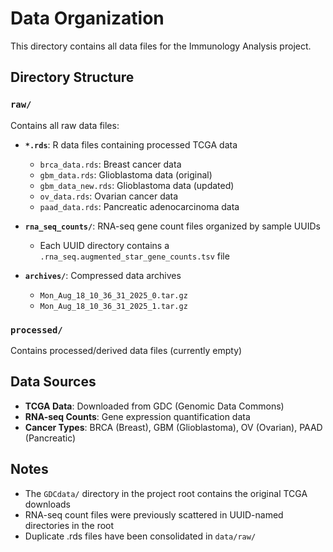 # Data Organization

This directory contains all data files for the Immunology Analysis project.

## Directory Structure

### `raw/`
Contains all raw data files:

- **`*.rds`**: R data files containing processed TCGA data
  - `brca_data.rds`: Breast cancer data
  - `gbm_data.rds`: Glioblastoma data (original)
  - `gbm_data_new.rds`: Glioblastoma data (updated)
  - `ov_data.rds`: Ovarian cancer data
  - `paad_data.rds`: Pancreatic adenocarcinoma data

- **`rna_seq_counts/`**: RNA-seq gene count files organized by sample UUIDs
  - Each UUID directory contains a `.rna_seq.augmented_star_gene_counts.tsv` file

- **`archives/`**: Compressed data archives
  - `Mon_Aug_18_10_36_31_2025_0.tar.gz`
  - `Mon_Aug_18_10_36_31_2025_1.tar.gz`

### `processed/`
Contains processed/derived data files (currently empty)

## Data Sources

- **TCGA Data**: Downloaded from GDC (Genomic Data Commons)
- **RNA-seq Counts**: Gene expression quantification data
- **Cancer Types**: BRCA (Breast), GBM (Glioblastoma), OV (Ovarian), PAAD (Pancreatic)

## Notes

- The `GDCdata/` directory in the project root contains the original TCGA downloads
- RNA-seq count files were previously scattered in UUID-named directories in the root
- Duplicate .rds files have been consolidated in `data/raw/`
